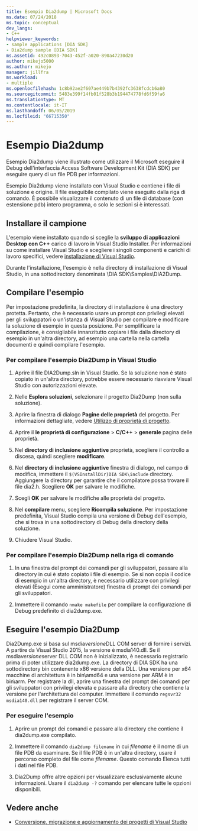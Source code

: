 ```yaml
---
title: Esempio Dia2dump | Microsoft Docs
ms.date: 07/24/2018
ms.topic: conceptual
dev_langs:
- C++
helpviewer_keywords:
- sample applications [DIA SDK]
- Dia2dump sample [DIA SDK]
ms.assetid: 492c0893-7043-452f-a020-890a47230d20
author: mikejo5000
ms.author: mikejo
manager: jillfra
ms.workload:
- multiple
ms.openlocfilehash: 1c8b92ae2f607ae449b7b4392fc3638fcdcb6a80
ms.sourcegitcommit: 5483e399f14fb01f528b3b194474778fd6f59fa6
ms.translationtype: MT
ms.contentlocale: it-IT
ms.lasthandoff: 06/05/2019
ms.locfileid: "66715350"
---
```

# <a name="dia2dump-sample"></a>Esempio Dia2dump

Esempio Dia2dump viene illustrato come utilizzare il Microsoft eseguire il Debug dell'interfaccia Access Software Development Kit (DIA SDK) per eseguire query di un file PDB per informazioni.

Esempio Dia2dump viene installato con Visual Studio e contiene i file di soluzione e origine. Il file eseguibile compilato viene eseguito dalla riga di comando. È possibile visualizzare il contenuto di un file di database (con estensione pdb) intero programma, o solo le sezioni si è interessati.

## <a name="install-the-sample"></a>Installare il campione

L'esempio viene installato quando si sceglie la **sviluppo di applicazioni Desktop con C++** carico di lavoro in Visual Studio Installer. Per informazioni su come installare Visual Studio e scegliere i singoli componenti e carichi di lavoro specifici, vedere [installazione di Visual Studio](../../install/install-visual-studio.md).

Durante l'installazione, l'esempio è nella directory di installazione di Visual Studio, in una sottodirectory denominata \DIA SDK\Samples\DIA2Dump.

## <a name="build-the-sample"></a>Compilare l'esempio

Per impostazione predefinita, la directory di installazione è una directory protetta. Pertanto, che è necessario usare un prompt con privilegi elevati per gli sviluppatori o un'istanza di Visual Studio per compilare e modificare la soluzione di esempio in questa posizione. Per semplificare la compilazione, è consigliabile innanzitutto copiare i file dalla directory di esempio in un'altra directory, ad esempio una cartella nella cartella documenti e quindi compilare l'esempio.

### <a name="to-build-the-dia2dump-sample-in-visual-studio"></a>Per compilare l'esempio Dia2Dump in Visual Studio

1. Aprire il file DIA2Dump.sln in Visual Studio. Se la soluzione non è stato copiato in un'altra directory, potrebbe essere necessario riavviare Visual Studio con autorizzazioni elevate.

1. Nelle **Esplora soluzioni**, selezionare il progetto Dia2Dump (non sulla soluzione).

1. Aprire la finestra di dialogo **Pagine delle proprietà** del progetto. Per informazioni dettagliate, vedere [Utilizzo di proprietà di progetto](/cpp/build/working-with-project-properties).

1. Aprire il **le proprietà di configurazione** > **C/C++**  > **generale** pagina delle proprietà.

1. Nel **directory di inclusione aggiuntive** proprietà, scegliere il controllo a discesa, quindi scegliere **modificare**.

1. Nel **directory di inclusione aggiuntive** finestra di dialogo, nel campo di modifica, immettere il `$(VSInstallDir)DIA SDK\include` directory. Aggiungere la directory per garantire che il compilatore possa trovare il file dia2.h. Scegliere **OK** per salvare le modifiche.

1. Scegli **OK** per salvare le modifiche alle proprietà del progetto.

1. Nel **compilare** menu, scegliere **Ricompila soluzione**. Per impostazione predefinita, Visual Studio compila una versione di Debug dell'esempio, che si trova in una sottodirectory di Debug della directory della soluzione.

1. Chiudere Visual Studio.

### <a name="to-build-the-dia2dump-sample-at-the-command-line"></a>Per compilare l'esempio Dia2Dump nella riga di comando

1. In una finestra del prompt dei comandi per gli sviluppatori, passare alla directory in cui è stato copiato i file di esempio. Se si non copia il codice di esempio in un'altra directory, è necessario utilizzare con privilegi elevati (Esegui come amministratore) finestra di prompt dei comandi per gli sviluppatori.

1. Immettere il comando `nmake makefile` per compilare la configurazione di Debug predefinito di dia2dump.exe.

## <a name="run-the-dia2dump-sample"></a>Eseguire l'esempio Dia2Dump

Dia2Dump.exe si basa sul msdia*versione*DLL COM server di fornire i servizi. A partire da Visual Studio 2015, la versione è msdia140.dll. Se il msdia*versione*server DLL COM non è inizializzato, è necessario registrarlo prima di poter utilizzare dia2dump.exe. La directory di DIA SDK ha una sottodirectory bin contenente x86 versione della DLL. Una versione per x64 macchine di architettura è in bin\amd64 e una versione per ARM è in bin\arm. Per registrare la dll, aprire una finestra del prompt dei comandi per gli sviluppatori con privilegi elevata e passare alla directory che contiene la versione per l'architettura del computer. Immettere il comando `regsvr32 msdia140.dll` per registrare il server COM.

### <a name="to-run-the-sample"></a>Per eseguire l'esempio

1. Aprire un prompt dei comandi e passare alla directory che contiene il dia2dump.exe compilato.

1. Immettere il comando `dia2dump filename` in cui *filename* è il nome di un file PDB da esaminare. Se il file PDB è in un'altra directory, usare il percorso completo del file come *filename*. Questo comando Elenca tutti i dati nel file PDB.

1. Dia2Dump offre altre opzioni per visualizzare esclusivamente alcune informazioni. Usare il `dia2dump -?` comando per elencare tutte le opzioni disponibili.

## <a name="see-also"></a>Vedere anche

- [Conversione, migrazione e aggiornamento dei progetti di Visual Studio](../../porting/port-migrate-and-upgrade-visual-studio-projects.md)
